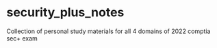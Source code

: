# security_plus_notes
Collection of personal study materials for all 4 domains of 2022 comptia sec+ exam
